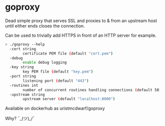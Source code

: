 # goproxy

Dead simple proxy that serves SSL and proxies to & from an upstream host until either ends closes the connection.

Can be used to trivially add HTTPS in front of an HTTP server for example.
```sh
> ./goproxy --help
  -cert string
    	certificate PEM file (default "cert.pem")
  -debug
    	enable debug logging
  -key string
    	key PEM file (default "key.pem")
  -port string
    	listening port (default "443")
  -routines int
    	number of concurrent routines handling connections (default 50)
  -upstream string
    	upstream server (default "localhost:8000")
```

Available on dockerhub as uristmcdwarf/goproxy

Why? ¯\_(ツ)_/¯
